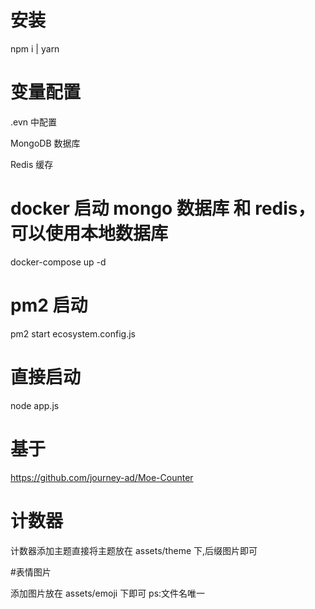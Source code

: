 # 安装

npm i | yarn

# 变量配置

.evn 中配置

MongoDB 数据库

Redis 缓存

# docker 启动 mongo 数据库 和 redis，可以使用本地数据库

docker-compose up -d

# pm2 启动

pm2 start ecosystem.config.js

# 直接启动

node app.js

# 基于

https://github.com/journey-ad/Moe-Counter

# 计数器

计数器添加主题直接将主题放在 assets/theme 下,后缀图片即可

#表情图片

添加图片放在 assets/emoji 下即可
ps:文件名唯一
